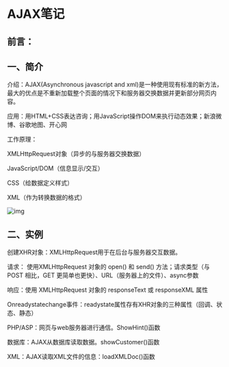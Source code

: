 # AJAX笔记

## 前言：

## 一、简介

介绍：AJAX(Asynchronous javascript and xml)是一种使用现有标准的新方法，最大的优点是不重新加载整个页面的情况下和服务器交换数据并更新部分网页内容。

 

应用：用HTML+CSS表达咨询；用JavaScript操作DOM来执行动态效果；新浪微博、谷歌地图、开心网

 

工作原理：

XMLHttpRequest对象（异步的与服务器交换数据）

JavaScript/DOM（信息显示/交互）

CSS（给数据定义样式）

XML（作为转换数据的格式）

![img](file:///C:/Users/ADMINI~1/AppData/Local/Temp/msohtmlclip1/01/clip_image001.png)

## 二、实例

创建XHR对象：XMLHttpRequest用于在后台与服务器交互数据。

请求： 使用XMLHttpRequest 对象的 open() 和 send() 方法；请求类型（与 POST 相比，GET 更简单也更快）、URL（服务器上的文件）、async参数

响应：使用 XMLHttpRequest 对象的 responseText 或 responseXML 属性

Onreadystatechange事件：readystate属性存有XHR对象的三种属性（回调、状态、静态）

PHP/ASP：网页与web服务器进行通信。ShowHint()函数

数据库：AJAX从数据库读取数据。showCustomer()函数

XML：AJAX读取XML文件的信息：loadXMLDoc()函数

 

 

 

 

 

 

 

 